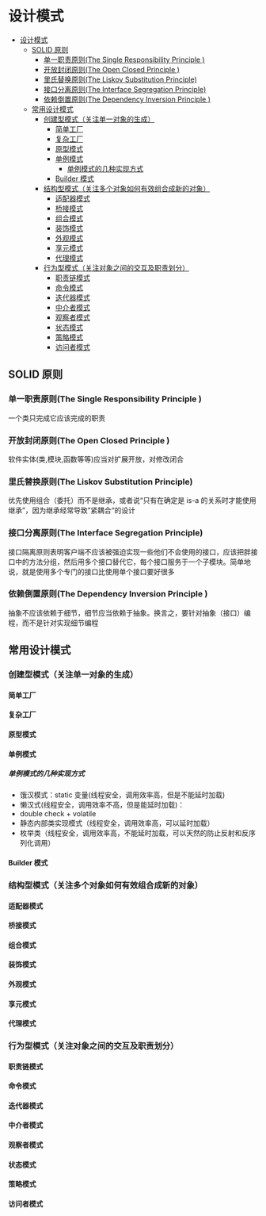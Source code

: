 # 设计模式

<!-- @import "[TOC]" {cmd="toc" depthFrom=1 depthTo=6 orderedList=false} -->

<!-- code_chunk_output -->

- [设计模式](#设计模式)
  - [SOLID 原则](#solid-原则)
    - [单一职责原则(The Single Responsibility Principle )](#单一职责原则the-single-responsibility-principle)
    - [开放封闭原则(The Open Closed Principle )](#开放封闭原则the-open-closed-principle)
    - [里氏替换原则(The Liskov Substitution Principle)](#里氏替换原则the-liskov-substitution-principle)
    - [接口分离原则(The Interface Segregation Principle)](#接口分离原则the-interface-segregation-principle)
    - [依赖倒置原则(The Dependency Inversion Principle )](#依赖倒置原则the-dependency-inversion-principle)
  - [常用设计模式](#常用设计模式)
    - [创建型模式（关注单一对象的生成）](#创建型模式关注单一对象的生成)
      - [简单工厂](#简单工厂)
      - [复杂工厂](#复杂工厂)
      - [原型模式](#原型模式)
      - [单例模式](#单例模式)
        - [单例模式的几种实现方式](#单例模式的几种实现方式)
      - [Builder 模式](#builder-模式)
    - [结构型模式（关注多个对象如何有效组合成新的对象）](#结构型模式关注多个对象如何有效组合成新的对象)
      - [适配器模式](#适配器模式)
      - [桥接模式](#桥接模式)
      - [组合模式](#组合模式)
      - [装饰模式](#装饰模式)
      - [外观模式](#外观模式)
      - [享元模式](#享元模式)
      - [代理模式](#代理模式)
    - [行为型模式（关注对象之间的交互及职责划分）](#行为型模式关注对象之间的交互及职责划分)
      - [职责链模式](#职责链模式)
      - [命令模式](#命令模式)
      - [迭代器模式](#迭代器模式)
      - [中介者模式](#中介者模式)
      - [观察者模式](#观察者模式)
      - [状态模式](#状态模式)
      - [策略模式](#策略模式)
      - [访问者模式](#访问者模式)

<!-- /code_chunk_output -->

## SOLID 原则

### 单一职责原则(The Single Responsibility Principle )

一个类只完成它应该完成的职责

### 开放封闭原则(The Open Closed Principle )

软件实体(类,模块,函数等等)应当对扩展开放，对修改闭合

### 里氏替换原则(The Liskov Substitution Principle)

优先使用组合（委托）而不是继承，或者说“只有在确定是 is-a 的关系时才能使用继承”，因为继承经常导致”紧耦合“的设计

### 接口分离原则(The Interface Segregation Principle)

接口隔离原则表明客户端不应该被强迫实现一些他们不会使用的接口，应该把胖接口中的方法分组，然后用多个接口替代它，每个接口服务于一个子模块。简单地说，就是使用多个专门的接口比使用单个接口要好很多

### 依赖倒置原则(The Dependency Inversion Principle )

抽象不应该依赖于细节，细节应当依赖于抽象。换言之，要针对抽象（接口）编程，而不是针对实现细节编程

## 常用设计模式

### 创建型模式（关注单一对象的生成）

#### 简单工厂

#### 复杂工厂

#### 原型模式

#### 单例模式

##### 单例模式的几种实现方式

- 饿汉模式：static 变量(线程安全，调用效率高，但是不能延时加载)
- 懒汉式(线程安全，调用效率不高，但是能延时加载)：
- double check + volatile
- 静态内部类实现模式（线程安全，调用效率高，可以延时加载）
- 枚举类（线程安全，调用效率高，不能延时加载，可以天然的防止反射和反序列化调用）

#### Builder 模式

### 结构型模式（关注多个对象如何有效组合成新的对象）

#### 适配器模式

#### 桥接模式

#### 组合模式

#### 装饰模式

#### 外观模式

#### 享元模式

#### 代理模式

### 行为型模式（关注对象之间的交互及职责划分）

#### 职责链模式

#### 命令模式

#### 迭代器模式

#### 中介者模式

#### 观察者模式

#### 状态模式

#### 策略模式

#### 访问者模式

